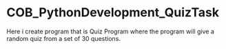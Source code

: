 # COB_PythonDevelopment_QuizTask
Here i create program that is Quiz Program where the program will give a random quiz from a set of 30  questions.
